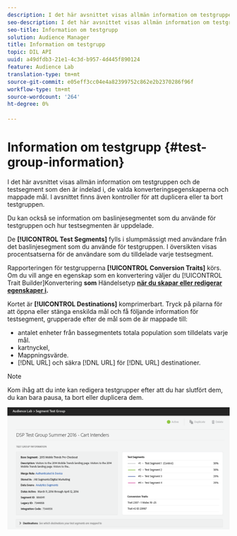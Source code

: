 ```yaml
---
description: I det här avsnittet visas allmän information om testgruppen och de testsegment som den är indelad i, de valda konverteringsegenskaperna och mappade mål. I avsnittet finns även kontroller för att duplicera eller ta bort testgruppen.
seo-description: I det här avsnittet visas allmän information om testgruppen och de testsegment som den är indelad i, de valda konverteringsegenskaperna och mappade mål. I avsnittet finns även kontroller för att duplicera eller ta bort testgruppen.
seo-title: Information om testgrupp
solution: Audience Manager
title: Information om testgrupp
topic: DIL API
uuid: a49dfdb3-21e1-4c3d-b957-4d445f890124
feature: Audience Lab
translation-type: tm+mt
source-git-commit: e05eff3cc04e4a82399752c862e2b2370286f96f
workflow-type: tm+mt
source-wordcount: '264'
ht-degree: 0%

---
```



# Information om testgrupp {#test-group-information}

I det här avsnittet visas allmän information om testgruppen och de testsegment som den är indelad i, de valda konverteringsegenskaperna och mappade mål. I avsnittet finns även kontroller för att duplicera eller ta bort testgruppen.

Du kan också se information om baslinjesegmentet som du använde för testgruppen och hur testsegmenten är uppdelade.

De **[!UICONTROL Test Segments]** fylls i slumpmässigt med användare från det baslinjesegment som du använde för testgruppen. I översikten visas procentsatserna för de användare som du tilldelade varje testsegment.

Rapporteringen för testgrupperna **[!UICONTROL Conversion Traits]** körs. Om du vill ange en egenskap som en konvertering väljer du [!UICONTROL Trait Builder]Konvertering **som** Händelsetyp **[när du skapar eller redigerar egenskaper i](../../features/traits/create-onboarded-rule-based-traits.md).**

Kortet är **[!UICONTROL Destinations]** komprimerbart. Tryck på pilarna för att öppna eller stänga enskilda mål och få följande information för testsegment, grupperade efter de mål som de är mappade till:

* antalet enheter från bassegmentets totala population som tilldelats varje mål.
* kartnyckel,
* Mappningsvärde.
* [!DNL URL] och säkra [!DNL URL] för [!DNL URL] destinationer.

>[!NOTE]
>
>Kom ihåg att du inte kan redigera testgrupper efter att du har slutfört dem, du kan bara pausa, ta bort eller duplicera dem.

![](assets/test-groups-information.PNG)